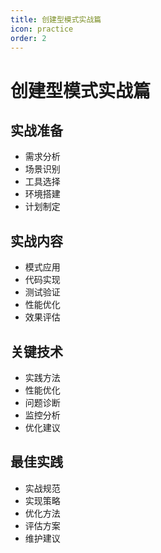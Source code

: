 ```yaml
---
title: 创建型模式实战篇
icon: practice
order: 2
---
```


# 创建型模式实战篇

## 实战准备
- 需求分析
- 场景识别
- 工具选择
- 环境搭建
- 计划制定

## 实战内容
- 模式应用
- 代码实现
- 测试验证
- 性能优化
- 效果评估

## 关键技术
- 实践方法
- 性能优化
- 问题诊断
- 监控分析
- 优化建议

## 最佳实践
- 实战规范
- 实现策略
- 优化方法
- 评估方案
- 维护建议
